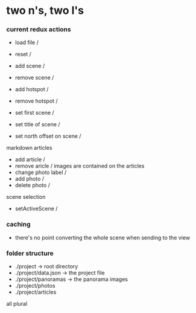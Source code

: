 # two n's, two l's

### current redux actions

- load file /
- reset /
- add scene /
- remove scene /
- add hotspot /
- remove hotspot /
  
- set first scene /
- set title of scene /
- set north offset on scene /


markdown articles 
- add article /
- remove aricle /
images are contained on the articles
- change photo label /
- add photo /
- delete photo /


scene selection
- setActiveScene /

### caching 
- there's no point converting the whole scene when sending to the view
  

### folder structure
- ./project -> root directory
- ./project/data.json  -> the project file
- ./project/panoramas -> the panorama images
- ./project/photos
- ./project/articles

all plural